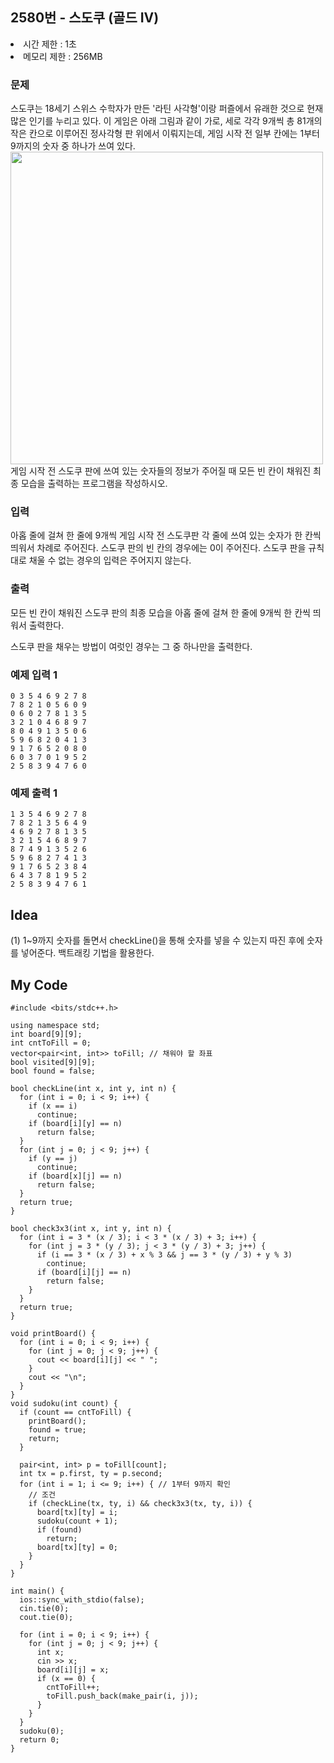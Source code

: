 ## 2580번 - 스도쿠 (골드 IV)
<li>시간 제한 : 1초</li>
<li>메모리 제한 : 256MB</li>

### 문제
스도쿠는 18세기 스위스 수학자가 만든 '라틴 사각형'이랑 퍼즐에서 유래한 것으로 현재 많은 인기를 누리고 있다. 이 게임은 아래 그림과 같이 가로, 세로 각각 9개씩 총 81개의 작은 칸으로 이루어진 정사각형 판 위에서 이뤄지는데, 게임 시작 전 일부 칸에는 1부터 9까지의 숫자 중 하나가 쓰여 있다.<br>
<img width="500px" img src="https://upload.acmicpc.net/508363ac-0289-4a92-a639-427b10d66633/-/preview/">
게임 시작 전 스도쿠 판에 쓰여 있는 숫자들의 정보가 주어질 때 모든 빈 칸이 채워진 최종 모습을 출력하는 프로그램을 작성하시오.<br>

### 입력
아홉 줄에 걸쳐 한 줄에 9개씩 게임 시작 전 스도쿠판 각 줄에 쓰여 있는 숫자가 한 칸씩 띄워서 차례로 주어진다. 스도쿠 판의 빈 칸의 경우에는 0이 주어진다. 스도쿠 판을 규칙대로 채울 수 없는 경우의 입력은 주어지지 않는다.<br>

### 출력
모든 빈 칸이 채워진 스도쿠 판의 최종 모습을 아홉 줄에 걸쳐 한 줄에 9개씩 한 칸씩 띄워서 출력한다.<br>

스도쿠 판을 채우는 방법이 여럿인 경우는 그 중 하나만을 출력한다.<br>

### 예제 입력 1
```
0 3 5 4 6 9 2 7 8
7 8 2 1 0 5 6 0 9
0 6 0 2 7 8 1 3 5
3 2 1 0 4 6 8 9 7
8 0 4 9 1 3 5 0 6
5 9 6 8 2 0 4 1 3
9 1 7 6 5 2 0 8 0
6 0 3 7 0 1 9 5 2
2 5 8 3 9 4 7 6 0
```
### 예제 출력 1
```
1 3 5 4 6 9 2 7 8
7 8 2 1 3 5 6 4 9
4 6 9 2 7 8 1 3 5
3 2 1 5 4 6 8 9 7
8 7 4 9 1 3 5 2 6
5 9 6 8 2 7 4 1 3
9 1 7 6 5 2 3 8 4
6 4 3 7 8 1 9 5 2
2 5 8 3 9 4 7 6 1
```

## Idea
(1) 1~9까지 숫자를 돌면서 checkLine()을 통해 숫자를 넣을 수 있는지 따진 후에 숫자를 넣어준다. 백트래킹 기법을 활용한다.

## My Code
```
#include <bits/stdc++.h>

using namespace std;
int board[9][9];
int cntToFill = 0;
vector<pair<int, int>> toFill; // 채워야 할 좌표
bool visited[9][9];
bool found = false;

bool checkLine(int x, int y, int n) {
  for (int i = 0; i < 9; i++) {
    if (x == i)
      continue;
    if (board[i][y] == n)
      return false;
  }
  for (int j = 0; j < 9; j++) {
    if (y == j)
      continue;
    if (board[x][j] == n)
      return false;
  }
  return true;
}

bool check3x3(int x, int y, int n) {
  for (int i = 3 * (x / 3); i < 3 * (x / 3) + 3; i++) {
    for (int j = 3 * (y / 3); j < 3 * (y / 3) + 3; j++) {
      if (i == 3 * (x / 3) + x % 3 && j == 3 * (y / 3) + y % 3)
        continue;
      if (board[i][j] == n)
        return false;
    }
  }
  return true;
}

void printBoard() {
  for (int i = 0; i < 9; i++) {
    for (int j = 0; j < 9; j++) {
      cout << board[i][j] << " ";
    }
    cout << "\n";
  }
}
void sudoku(int count) {
  if (count == cntToFill) {
    printBoard();
    found = true;
    return;
  }

  pair<int, int> p = toFill[count];
  int tx = p.first, ty = p.second;
  for (int i = 1; i <= 9; i++) { // 1부터 9까지 확인
    // 조건
    if (checkLine(tx, ty, i) && check3x3(tx, ty, i)) {
      board[tx][ty] = i;
      sudoku(count + 1);
      if (found)
        return;
      board[tx][ty] = 0;
    }
  }
}

int main() {
  ios::sync_with_stdio(false);
  cin.tie(0);
  cout.tie(0);

  for (int i = 0; i < 9; i++) {
    for (int j = 0; j < 9; j++) {
      int x;
      cin >> x;
      board[i][j] = x;
      if (x == 0) {
        cntToFill++;
        toFill.push_back(make_pair(i, j));
      }
    }
  }
  sudoku(0);
  return 0;
}
```
